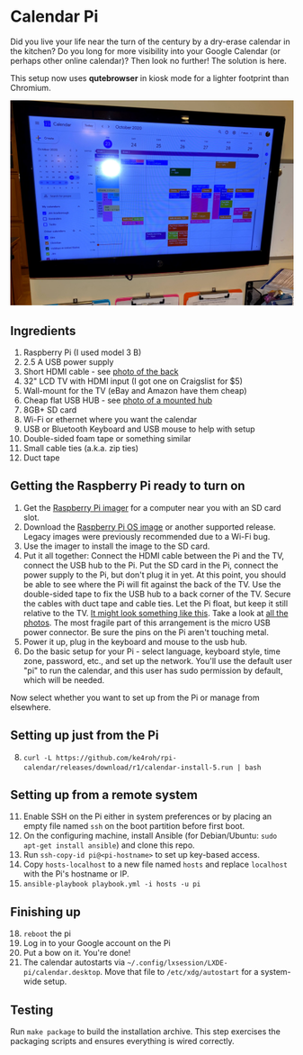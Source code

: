 # Calendar Pi
Did you live your life near the turn of the century by a dry-erase 
calendar in the kitchen?  Do you long for more visibility into your 
Google Calendar (or perhaps other online calendar)?  Then look no
further!  The solution is here.

This setup now uses **qutebrowser** in kiosk mode for a lighter footprint than
Chromium.

![Photo of the finished product mounted on a wall near clipboards, dry-erase, and files.](photos/Overview.jpg)

## Ingredients
1. Raspberry Pi (I used model 3 B)
2. 2.5 A USB power supply
3. Short HDMI cable - see [photo of the back](photos/Back.jpg)
4. 32" LCD TV with HDMI input (I got one on Craigslist for $5)
5. Wall-mount for the TV (eBay and Amazon have them cheap)
6. Cheap flat USB HUB - see [photo of a mounted hub](photos/USBHub.jpg)
7. 8GB+ SD card
8. Wi-Fi or ethernet where you want the calendar
9. USB or Bluetooth Keyboard and USB mouse to help with setup
10. Double-sided foam tape or something similar
11. Small cable ties (a.k.a. zip ties) 
12. Duct tape

## Getting the Raspberry Pi ready to turn on 
1. Get the [Raspberry Pi imager](https://www.raspberrypi.org/downloads/) for a computer near you with an SD card slot.
2. Download the [Raspberry Pi OS image](https://downloads.raspberrypi.org/raspios_armhf_latest) or another supported release. Legacy images were previously recommended due to a Wi-Fi bug.
3. Use the imager to install the image to the SD card.
4. Put it all together: Connect the HDMI cable between the Pi and the TV, connect the USB hub to the Pi.
Put the SD card in the Pi, connect the power supply to the Pi, but don't plug it in yet. 
At this point, you should be able to see where the Pi will fit against the back of the TV.  Use the double-sided tape to fix the
USB hub to a back corner of the TV. Secure the cables with duct tape and cable ties. Let the Pi float, but keep it still relative
to the TV. [It might look something like this](photos/Back.jpg).  Take a look at [all the photos](photos).  The most fragile
part of this arrangement is the micro USB power connector.  Be sure the pins on the Pi aren't touching metal.
5. Power it up, plug in the keyboard and mouse to the usb hub.
6. Do the basic setup for your Pi - select language, keyboard style, time zone, password, etc., and set up the network.  You'll
use the default user "pi" to run the calendar, and this user has sudo permission by default, which will be needed.

Now select whether you want to set up from the Pi or manage from elsewhere.

## Setting up just from the Pi
8. `curl -L https://github.com/ke4roh/rpi-calendar/releases/download/r1/calendar-install-5.run | bash`

## Setting up from a remote system
11. Enable SSH on the Pi either in system preferences or by placing an empty file named `ssh` on the boot partition before first boot.
12. On the configuring machine, install Ansible (for Debian/Ubuntu: `sudo apt-get install ansible`) and clone this repo.
13. Run `ssh-copy-id pi@<pi-hostname>` to set up key-based access.
14. Copy `hosts-localhost` to a new file named `hosts` and replace `localhost` with the Pi's hostname or IP.
15. `ansible-playbook playbook.yml -i hosts -u pi`

## Finishing up
18. `reboot` the pi
19. Log in to your Google account on the Pi
20. Put a bow on it. You're done!
21. The calendar autostarts via `~/.config/lxsession/LXDE-pi/calendar.desktop`.
    Move that file to `/etc/xdg/autostart` for a system-wide setup.

## Testing
Run `make package` to build the installation archive. This step exercises the
packaging scripts and ensures everything is wired correctly.

